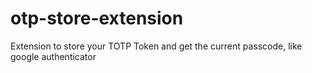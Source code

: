 # otp-store-extension
Extension to store your TOTP Token and get the current passcode, like google authenticator
